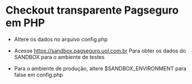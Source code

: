 # Checkout transparente Pagseguro em PHP

* Altere os dados no arquivo config.php 

* Acesse https://sandbox.pagseguro.uol.com.br Para obter os dados do SANDBOX para o ambiente de testes

* Para o ambiente de produção, altere $SANDBOX_ENVIRONMENT para false em config.php
